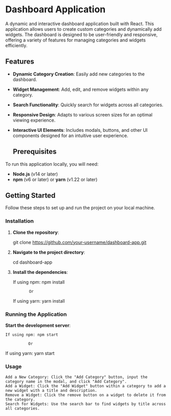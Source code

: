 # Dashboard Application

A dynamic and interactive dashboard application built with React. This application allows users to create custom categories and dynamically add widgets. The dashboard is designed to be user-friendly and responsive, offering a variety of features for managing categories and widgets efficiently.

## Features

- **Dynamic Category Creation**: Easily add new categories to the dashboard.
- **Widget Management**: Add, edit, and remove widgets within any category.
- **Search Functionality**: Quickly search for widgets across all categories.
- **Responsive Design**: Adapts to various screen sizes for an optimal viewing experience.
- **Interactive UI Elements**: Includes modals, buttons, and other UI components designed for an intuitive user experience.

  ## Prerequisites

To run this application locally, you will need:

- **Node.js** (v14 or later)
- **npm** (v6 or later) or **yarn** (v1.22 or later)

## Getting Started

Follow these steps to set up and run the project on your local machine.

### Installation

1. **Clone the repository**:

   git clone https://github.com/your-username/dashboard-app.git

2. **Navigate to the project directory**:

   cd dashboard-app

3. **Install the dependencies**:

   If using npm: npm install
   
              Or
   
   If using yarn: yarn install
   

### Running the Application

  **Start the development server**:
  
    If using npm: npm start
   
              Or
   
   If using yarn: yarn start
   

### Usage

    Add a New Category: Click the "Add Category" button, input the category name in the modal, and click "Add Category".
    Add a Widget: Click the "Add Widget" button within a category to add a new widget with a title and description.
    Remove a Widget: Click the remove button on a widget to delete it from the category.
    Search for Widgets: Use the search bar to find widgets by title across all categories.



